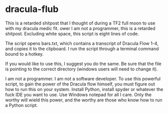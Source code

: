 # dracula-flub

This is a retarded shitpost that I thought of during a TF2 full moon to use with my dracula medic fit.
ower 
I am not a programmer, this is a retarded shitpost. Excluding white space, this script is eight lines of code.

The script opens bars.txt, which contains a transcript of Dracula Flow 1-4, and copies it to the clipboard. I run the script through a terminal command bound to a hotkey.

If you would like to use this, I suggest you do the same. Be sure that the file is pointing to the correct directory (windows users will need to change it).

I am not a programmer. I am not a software developer. To use this powerful script, to gain the power of the Dracula flow himself, you must figure out how to run this on your system. Install Python, install spyder or whatever the fuck IDE you want to use. Use Windows notepad for all I care. Only the worthy will wield this power, and the worthy are those who know how to run a Python script.
